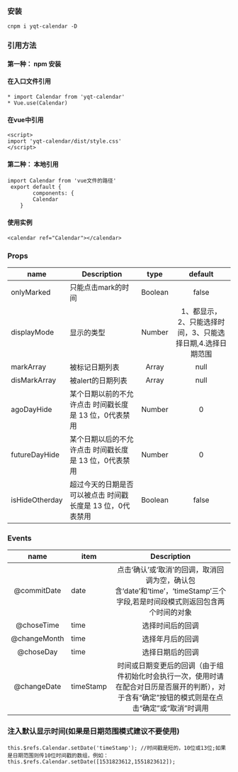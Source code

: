 ### 安装
```
cnpm i yqt-calendar -D
```
### 引用方法
#### 第一种： npm 安装
#### 在入口文件引用
```
* import Calendar from 'yqt-calendar'
* Vue.use(Calendar)
```
#### 在vue中引用
```
<script>
import 'yqt-calendar/dist/style.css'
</script>
```
#### 第二种： 本地引用
```
import Calendar from 'vue文件的路径'
 export default {
        components: {
        Calendar
    }
 ```
#### 使用实例
```
<calendar ref="Calendar"></calendar>
```
### Props

|    name    |    Description   |   type   |default|
| -----------------  | ---------------- | :--------: | :----------: |
| onlyMarked       | 只能点击mark的时间 |Boolean| false
| displayMode        | 显示的类型 |Number | 1、都显示，2、只能选择时间，3、只能选择日期,4.选择日期范围
| markArray        | 被标记日期列表 |Array | null
| disMarkArray        | 被alert的日期列表 |Array | null
| agoDayHide        | 某个日期以前的不允许点击 时间戳长度是 13 位，0代表禁用 |Number |0
| futureDayHide        | 某个日期以后的不允许点击 时间戳长度是 13 位，0代表禁用 |Number |0
| isHideOtherday        | 超过今天的日期是否可以被点击 时间戳长度是 13 位，0代表禁用 |Boolean |false

### Events

| name | item   |Description
| :--------:   | -----  |:----------: |
|   @commitDate   |  date| 点击‘确认’或‘取消’的回调，取消回调为空，确认包含‘date’和‘time’，‘timeStamp’三个字段,若是时间段模式则返回包含两个时间的对象
|   @choseTime   |  time| 选择时间后的回调
|   @changeMonth   |  time| 选择年月后的回调
|   @choseDay   |  time| 选择日期后的回调
|   @changeDate   |  timeStamp| 时间或日期变更后的回调（由于组件初始化时会执行一次，使用时请在配合对日历是否展开的判断），对于含有“确定”按钮的模式则是在点击“确定”或“取消”时调用

### 注入默认显示时间(如果是日期范围模式建议不要使用)
 ```
 this.$refs.Calendar.setDate('timeStamp'); //时间戳是短的，10位或13位;如果是日期范围则传10位时间戳的数组，例如：     this.$refs.Calendar.setDate([1531823612,1551823612]);
 ```
